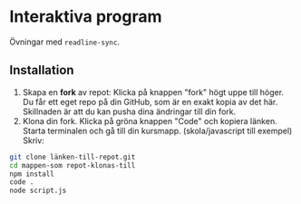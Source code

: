 # Interaktiva program
Övningar med `readline-sync`.

## Installation
1. Skapa en **fork** av repot: Klicka på knappen "fork" högt uppe till höger. Du får ett eget repo på din GitHub, som är en exakt kopia av det här. Skillnaden är att du kan pusha dina ändringar till din fork.
2. Klona din fork. Klicka på gröna knappen "Code" och kopiera länken. Starta terminalen och gå till din kursmapp. (skola/javascript till exempel) Skriv:

```bash
git clone länken-till-repot.git
cd mappen-som repot-klonas-till
npm install
code .
node script.js
```
